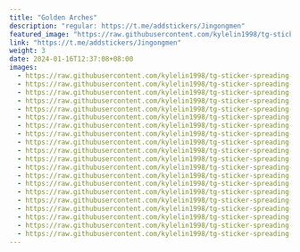 ```yaml
---
title: "Golden Arches"
description: "regular: https://t.me/addstickers/Jingongmen"
featured_image: "https://raw.githubusercontent.com/kylelin1998/tg-sticker-spreading-worldwide-images/main/img/a4d19873-b17b-452f-bdbd-46def5f549d7.jpg"
link: "https://t.me/addstickers/Jingongmen"
weight: 3
date: 2024-01-16T12:37:08+08:00
images:
  - https://raw.githubusercontent.com/kylelin1998/tg-sticker-spreading-worldwide-images/main/img/a4d19873-b17b-452f-bdbd-46def5f549d7.jpg
  - https://raw.githubusercontent.com/kylelin1998/tg-sticker-spreading-worldwide-images/main/img/4d27c946-f507-4e51-9766-989a60e81dd4.jpg
  - https://raw.githubusercontent.com/kylelin1998/tg-sticker-spreading-worldwide-images/main/img/391f4fdd-44f6-497c-9fff-73fba7281120.jpg
  - https://raw.githubusercontent.com/kylelin1998/tg-sticker-spreading-worldwide-images/main/img/a0513053-296d-43c4-94ec-9ef426999051.jpg
  - https://raw.githubusercontent.com/kylelin1998/tg-sticker-spreading-worldwide-images/main/img/a7cac2ce-99e5-4ed2-acba-aacd9a2e3549.jpg
  - https://raw.githubusercontent.com/kylelin1998/tg-sticker-spreading-worldwide-images/main/img/7c29664c-8a8e-4117-aa33-93a21aa74e1d.jpg
  - https://raw.githubusercontent.com/kylelin1998/tg-sticker-spreading-worldwide-images/main/img/798978bb-7785-4110-9fdf-38f832b9c455.jpg
  - https://raw.githubusercontent.com/kylelin1998/tg-sticker-spreading-worldwide-images/main/img/98f8b06e-2ee8-40f3-bae4-54445cc203c0.jpg
  - https://raw.githubusercontent.com/kylelin1998/tg-sticker-spreading-worldwide-images/main/img/da66dd37-6af3-448f-adb1-74f7f4265b4a.jpg
  - https://raw.githubusercontent.com/kylelin1998/tg-sticker-spreading-worldwide-images/main/img/c56cf45e-a897-480c-b322-9f1618af0c1f.jpg
  - https://raw.githubusercontent.com/kylelin1998/tg-sticker-spreading-worldwide-images/main/img/ea61f429-ec02-488f-90b5-162b7fea650a.jpg
  - https://raw.githubusercontent.com/kylelin1998/tg-sticker-spreading-worldwide-images/main/img/aca8b37d-fa48-4e18-ae51-7b61fcf7c749.jpg
  - https://raw.githubusercontent.com/kylelin1998/tg-sticker-spreading-worldwide-images/main/img/ecd4a716-a7d3-4061-aa9b-3e45e4f355aa.jpg
  - https://raw.githubusercontent.com/kylelin1998/tg-sticker-spreading-worldwide-images/main/img/feaca556-1953-407f-94a2-402634f41d7d.jpg
  - https://raw.githubusercontent.com/kylelin1998/tg-sticker-spreading-worldwide-images/main/img/8b2aa7da-dca2-4b79-8086-e4770522f6de.jpg
  - https://raw.githubusercontent.com/kylelin1998/tg-sticker-spreading-worldwide-images/main/img/291ae74a-bbeb-4161-a188-4b2109fe470e.jpg
  - https://raw.githubusercontent.com/kylelin1998/tg-sticker-spreading-worldwide-images/main/img/86fb0614-e7ea-4946-80da-4dcdef455492.jpg
  - https://raw.githubusercontent.com/kylelin1998/tg-sticker-spreading-worldwide-images/main/img/df4f68e2-5245-42bf-aba8-adeaab83a98b.jpg
  - https://raw.githubusercontent.com/kylelin1998/tg-sticker-spreading-worldwide-images/main/img/5775b588-a69f-4608-840e-4f067f5aa1eb.jpg
  - https://raw.githubusercontent.com/kylelin1998/tg-sticker-spreading-worldwide-images/main/img/434ff05f-bec9-4e21-a0a3-45c4c143a00b.jpg
---
```

